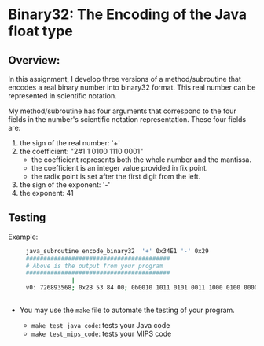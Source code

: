 # Binary32: The Encoding of the Java float type

## Overview:

In this assignment, I develop three versions of a method/subroutine that encodes a real binary number into binary32 format.  This real number can be represented in scientific notation.  

My method/subroutine has four arguments that correspond to the four fields in the number's scientific notation representation.  These four fields are:
   1. the sign of the real number: '+'
   1. the coefficient: "2#1 1 0100 1110 0001"
      - the coefficient represents both the whole number and the mantissa.
      - the coefficient is an integer value provided in fix point.
      - the radix point is set after the first digit from the left. 
   1. the sign of the exponent: '-'
   1. the exponent: 41


## Testing
Example:
```bash
     java_subroutine encode_binary32  '+' 0x34E1 '-' 0x29
     #########################################
     # Above is the output from your program
     #########################################
                  |
     v0: 726893568; 0x2B 53 84 00; 0b0010 1011 0101 0011 1000 0100 0000 0000;
     
```

  * You may use the `make` file to automate the testing of your program.

     * `make test_java_code`: tests your Java code
     * `make test_mips_code`: tests your MIPS code
    